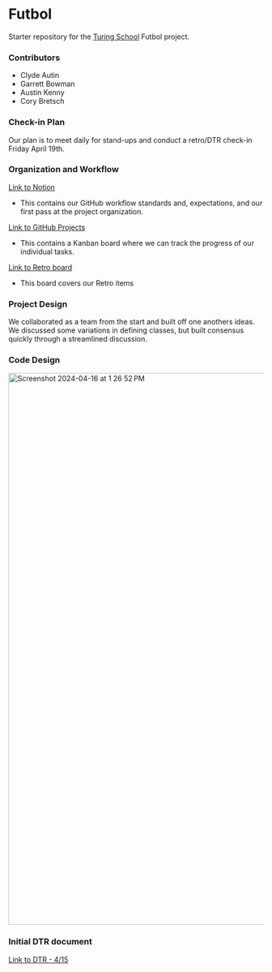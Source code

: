 # Futbol

Starter repository for the [Turing School](https://turing.io/) Futbol project.

### Contributors

- Clyde Autin
- Garrett Bowman
- Austin Kenny
- Cory Bretsch

### Check-in Plan
Our plan is to meet daily for stand-ups and conduct a retro/DTR check-in Friday April 19th. 

### Organization and Workflow
[Link to Notion](https://bronzed-avenue-324.notion.site/Futbol-PD-Group-Project-8d8866e5551247d881fa7723ccc16cec)
- This contains our GitHub workflow standards and, expectations, and our first pass at the project organization.

[Link to GitHub Projects](https://github.com/users/GBowman1/projects/2/views/1)
- This contains a Kanban board where we can track the progress of our individual tasks.

[Link to Retro board](https://easyretro.io/publicboard/DGHHy10bD1hX62q7VYUZNsmcw7u1/06325e20-f367-4c3d-ba5a-9dcd79686721)
- This board covers our Retro items

### Project Design
We collaborated as a team from the start and built off one anothers ideas. We discussed some variations in defining classes, but built consensus quickly through a streamlined discussion.

### Code Design
<img width="1088" alt="Screenshot 2024-04-16 at 1 26 52 PM" src="https://github.com/GBowman1/futbol/assets/157531934/83aa09d5-2103-47d6-909a-48c5f63fc54c">

### Initial DTR document
[Link to DTR - 4/15](https://docs.google.com/document/d/1xwIYZUbhsTH2f_7nRnUpst-SevBOHGQtOnpcmPsf-vc/edit)

